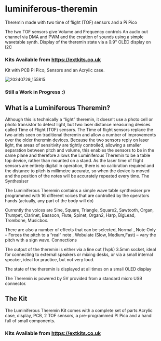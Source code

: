 # luminiferous-theremin
Theremin made with two time of flight (TOF) sensors and a Pi Pico

The two TOF sensors give Volume and Frequency controls
An audio out channel via DMA and PWM and the creation of sounds using a simple wavetable synth.
Display of the theremin state via a 0.9" OLED display on I2C

### Kits Available from [https://extkits.co.uk ](https://extkits.co.uk/product/luminiferous-theremin-kit/)
Kit with PCB Pi Pico, Sensors and an Acrylic case.

![20240729_155815](https://github.com/user-attachments/assets/47afea59-64e3-4343-9f62-c9f30a9d0ed0)

### Still a Work in Progress :)

## What is a Luminiferous Theremin?

Although this is technically a “light” theremin, it doesn’t use a photo cell or photo transistor to detect light, but two laser distance measuring devices called Time of Flight (TOF) sensors. The Time of flight sensors replace the two ariels seen on traditional theremin and allow a number of improvements over the older theremin devices. Because the two sensors reply on laser light, the areas of sensitivity are tightly controlled, allowing a smaller separation between pitch and volume, this enables the sensors to be in the same plane and therefore allows the Luminiferous Theremin to be a table top device, rather than mounted on a stand. As the laser time of flight sensors are entirely digital in operation, there is no calibration required and the distance to pitch is millimetre accurate, so when the device is moved and the position of the notes will be accurately repeated every time.
The Synthesiser

The Luminiferous Theremin contains a simple wave table synthesiser pre programmed with 16 different voices that are controlled by the operators hands (actually, any part of the body will do)

Currently the voices are Sine, Square, Triangle, Square2, Sawtooth, Organ, Trumpet, Clarinet, Bassoon, Flute, Spinet, Organ2, Harp, BigLead, Trombone, Musicbox.

There are also a number of effects that can be selected, Normal , Note Only – Forces the pitch to a “real” note , Wobulate (Slow, Medium,Fast) – vary the pitch with a sign wave.
Connections

The output of the theremin is either via a line out (1vpk) 3.5mm socket, ideal for connecting to external speakers or mixing desks, or via a small internal speaker, ideal for practice, but not very loud.

The state of the theremin is displayed at all times on  a small OLED display

The Theremin is powered by 5V provided from a standard micro USB connector.

## The Kit

The Luminiferous Theremin Kit comes with a complete set of parts Acrylic case, display, PCB, 2 TOF sensors, a pre-programmed PI Pico and a hand full of small components.

### Kits Available from [https://extkits.co.uk ](https://extkits.co.uk/product/luminiferous-theremin-kit/)

 
